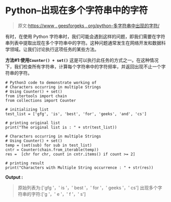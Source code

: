 # Python–出现在多个字符串中的字符

> 原文:[https://www . geesforgeks . org/python-多字符串中出现的字符/](https://www.geeksforgeeks.org/python-characters-occurring-in-multiple-strings/)

有时，在使用 Python 字符串时，我们可能会遇到这样的问题，即我们需要在字符串列表中提取出现在多个字符串中的字符。这种问题通常发生在网络开发和数据科学领域。让我们讨论执行这项任务的某些方法。

**方法#1:使用`Counter() + set()`**
这是可以执行此任务的方式之一。在这种情况下，我们检查所有字符串，计算每个字符串中的字符频率，并返回出现不止一个字符串的字符。

```
# Python3 code to demonstrate working of 
# Characters occurring in multiple Strings
# Using Counter() + set()
from itertools import chain
from collections import Counter

# initializing list
test_list = ['gfg', 'is', 'best', 'for', 'geeks', 'and', 'cs']

# printing original list
print("The original list is : " + str(test_list))

# Characters occurring in multiple Strings
# Using Counter() + set()
temp = (set(sub) for sub in test_list)
cntr = Counter(chain.from_iterable(temp))
res =  [chr for chr, count in cntr.items() if count >= 2]

# printing result 
print("Characters with Multiple String occurrence : " + str(res)) 
```

**Output :**

> 原始列表为:['gfg '，' is '，' best '，' for '，' geeks '，' cs']
> 出现多个字符串的字符:['g '，' e '，' f '，' s']